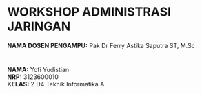 # **WORKSHOP ADMINISTRASI JARINGAN**


**NAMA DOSEN PENGAMPU:** Pak Dr Ferry Astika Saputra ST, M.Sc
#
**NAMA:** Yofi Yudistian  
**NRP:** 3123600010  
**KELAS:** 2 D4 Teknik Informatika A  

#

